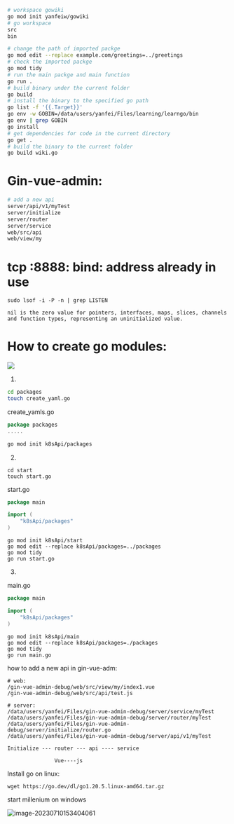 ```sh
# workspace gowiki
go mod init yanfeiw/gowiki
# go workspace
src
bin

# change the path of imported packge
go mod edit --replace example.com/greetings=../greetings
# check the imported packge
go mod tidy
# run the main packge and main function
go run .
# build binary under the current folder
go build
# install the binary to the specified go path
go list -f '{{.Target}}'
go env -w GOBIN=/data/users/yanfei/Files/learning/learngo/bin
go env | grep GOBIN
go install
# get dependencies for code in the current directory
go get .
# build the binary to the current folder
go build wiki.go
```



# Gin-vue-admin:

```sh
# add a new api
server/api/v1/myTest
server/initialize
server/router
server/service
web/src/api
web/view/my
```

# tcp :8888: bind: address already in use 

```
sudo lsof -i -P -n | grep LISTEN
```

```
nil is the zero value for pointers, interfaces, maps, slices, channels and function types, representing an uninitialized value.
```

# How to create go modules:



![](C:\Users\yanfeiw\AppData\Roaming\Typora\typora-user-images\image-20230404170347282.png)

1.

```sh
cd packages
touch create_yaml.go
```

create_yamls.go

```go
package packages
.....
```

```sh
go mod init k8sApi/packages
```

2.

```
cd start
touch start.go
```

start.go

```go
package main

import (
	"k8sApi/packages"
)
```

```
go mod init k8sApi/start
go mod edit --replace k8sApi/packages=../packages
go mod tidy
go run start.go
```

3.

main.go

```go
package main

import (
	"k8sApi/packages"
)
```

```
go mod init k8sApi/main
go mod edit --replace k8sApi/packages=./packages
go mod tidy
go run main.go
```





how to add a new api in gin-vue-adm: 

```
# web:
/gin-vue-admin-debug/web/src/view/my/index1.vue
/gin-vue-admin-debug/web/src/api/test.js

# server:
/data/users/yanfei/Files/gin-vue-admin-debug/server/service/myTest
/data/users/yanfei/Files/gin-vue-admin-debug/server/router/myTest
/data/users/yanfei/Files/gin-vue-admin-debug/server/initialize/router.go
/data/users/yanfei/Files/gin-vue-admin-debug/server/api/v1/myTest

Initialize --- router --- api ---- service

               Vue----js
```

Install go on linux:

```
wget https://go.dev/dl/go1.20.5.linux-amd64.tar.gz
```

start millenium on windows

![image-20230710153404061](C:\Users\yanfeiw\AppData\Roaming\Typora\typora-user-images\image-20230710153404061.png)
